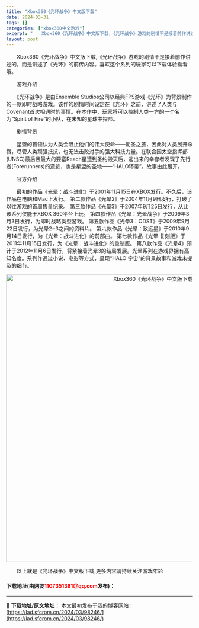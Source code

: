```yaml
---
title: "Xbox360《光环战争》中文版下载"
date: 2024-03-31
tags: []
categories: ["xbox360中文游戏"]
excerpt: "　　Xbox360《光环战争》中文版下载,《光环战争》游戏的剧情不是接着前作讲述的，而是讲述了《光环》的前传内容。喜欢这个系列的玩家可以下载体验看看哦。 　　游戏介绍 　　《光环战争》是由Ensemble Studios公司以经典FPS游戏《光环》为背景制作的一款即时战略游戏。该作的剧情时间设定在《&hellip;"
layout: post
---
```


 <p>　　Xbox360《光环战争》中文版下载,《光环战争》游戏的剧情不是接着前作讲述的，而是讲述了《光环》的前传内容。喜欢这个系列的玩家可以下载体验看看哦。</p> <p>　　游戏介绍</p> <p>　　《光环战争》是由Ensemble Studios公司以经典FPS游戏《光环》为背景制作的一款即时战略游戏。该作的剧情时间设定在《光环》之前，讲述了人类与Covenant首次相遇时的事情。在本作中，玩家将可以控制人类一方的一个名为&ldquo;Spirit of Fire&rdquo;的小队，在未知的星球中探险。</p> <p>　　剧情背景</p> <p>　　星盟的首领认为人类会阻止他们的伟大使命&mdash;&mdash;朝圣之旅，因此对人类展开杀戮，尽管人类顽强扺抗，也无法击败对手的强大科技力量。在联合国太空指挥部(UNSC)最后且最大的要塞Reach星遭到圣约毁灭后，逃出来的幸存者发现了先行者(Forerunners)的遗迹，也是星盟的圣地&mdash;&mdash;&ldquo;HALO环带&rdquo;。故事由此展开。</p> <p>　　官方介绍</p> <p>　　最初的作品《光晕：战斗进化》于2001年11月15日在XBOX发行。不久后，该作品在电脑和Mac上发行。 第二款作品《光晕2》于2004年11月9日发行，打破了以往游戏的首周售量纪录。 第三款作品《光晕3》于2007年9月25日发行，从此该系列仅能于XBOX 360平台上玩。 第四款作品《光晕：光晕战争》于2009年3月3日发行，为即时战略类型游戏。 第五款作品《光晕3：ODST》于2009年9月22日发行，为光晕2~3之间的资料片。 第六款作品《光晕：致远星》于2010年9月14日发行，为《光晕：战斗进化》的前部曲。 第七款作品《光晕 复刻版》于2011年11月15日发行，为《光晕：战斗进化》的重制版。 第八款作品《光晕4》预计于2012年11月6日发行，将紧接着光晕3的结局发展。光晕系列在游戏界拥有高知名度。系列作通过小说、电影等方式，呈现&ldquo;HALO 宇宙&rdquo;的背景故事和游戏未提及的细节。</p> <p align="center"><img align="" border="0" src="https://lad.sfcrom.cn/wp-content/uploads/2024/03/20240330_66083df5b63d0.jpg" width="777" alt="Xbox360《光环战争》中文版下载" /></p> <p>　　以上就是《光环战争》中文版下载,更多内容请持续关注游戏年轮</p> <p><h4>下载地址(由网友<font color="red">1107351381@qq.com</font>发布)：</h4></p> 

---
📖 **下载地址/原文地址：** 本文最初发布于我的博客网站：[https://lad.sfcrom.cn/2024/03/98246/](https://lad.sfcrom.cn/2024/03/98246/)
